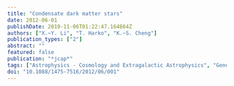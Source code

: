 ```yaml
---
title: "Condensate dark matter stars"
date: 2012-06-01
publishDate: 2019-11-06T01:22:47.164864Z
authors: ["X.~Y. Li", "T. Harko", "K.~S. Cheng"]
publication_types: ["2"]
abstract: ""
featured: false
publication: "*jcap*"
tags: ["Astrophysics - Cosmology and Extragalactic Astrophysics", "General Relativity and Quantum Cosmology"]
doi: "10.1088/1475-7516/2012/06/001"
---
```


